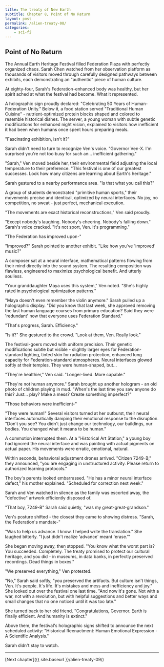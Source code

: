 ```yaml
---
title: The treaty of New Earth
subtitle: Chapter 8, Point of No Return
layout: post
permalink: /alien-treaty-08/
categories:
    - sci-fi
---
```


## Point of No Return

The Annual Earth Heritage Festival filled Federation Plaza with perfectly organized chaos. Sarah Chen watched from her observation platform as thousands of visitors moved through carefully designed pathways between exhibits, each demonstrating an "authentic" piece of human culture.

At eighty-four, Sarah's Federation-enhanced body was healthy, but her spirit ached at what the festival had become. What it represented.

A holographic sign proudly declared: "Celebrating 50 Years of Human-Federation Unity." Below it, a food station served "Traditional Human Cuisine" - nutrient-optimized protein blocks shaped and colored to resemble historical dishes. The server, a young woman with subtle genetic modifications for enhanced night vision, explained to visitors how inefficient it had been when humans once spent hours preparing meals.

"Fascinating exhibition, isn't it?" 

Sarah didn't need to turn to recognize Ven's voice. "Governor Ven-X. I'm surprised you're not too busy for such an... inefficient gathering."

"Sarah," Ven moved beside her, their environmental field adjusting the local temperature to their preference. "This festival is one of our greatest successes. Look how many citizens are learning about Earth's heritage."

Sarah gestured to a nearby performance area. "Is that what you call this?"

A group of students demonstrated "primitive human sports," their movements precise and identical, optimized by neural interfaces. No joy, no competition, no sweat - just perfect, mechanical execution.

"The movements are exact historical reconstructions," Ven said proudly.

"Except nobody's laughing. Nobody's cheering. Nobody's falling down." Sarah's voice cracked. "It's not sport, Ven. It's programming."

"The Federation has improved upon-"

"Improved?" Sarah pointed to another exhibit. "Like how you've 'improved' music?"

A composer sat at a neural interface, mathematical patterns flowing from their mind directly into the sound system. The resulting composition was flawless, engineered to maximize psychological benefit. And utterly soulless.

"Your granddaughter Maya uses this system," Ven noted. "She's highly rated in psychological optimization patterns."

"Maya doesn't even remember the violin anymore." Sarah pulled up a holographic display. "Did you know that last week, she approved removing the last human language courses from primary education? Said they were 'redundant' now that everyone uses Federation Standard."

"That's progress, Sarah. Efficiency."

"Is it?" She gestured to the crowd. "Look at them, Ven. Really look."

The festival-goers moved with uniform precision. Their genetic modifications subtle but visible - slightly larger eyes for Federation-standard lighting, tinted skin for radiation protection, enhanced lung capacity for Federation-standard atmospheres. Neural interfaces glowed softly at their temples. They were human-shaped, but...

"They're healthier," Ven said. "Longer-lived. More capable."

"They're not human anymore." Sarah brought up another hologram - an old photo of children playing in mud. "When's the last time you saw anyone do this? Just... play? Make a mess? Create something imperfect?"

"Those behaviors were inefficient-"

"They were human!" Several visitors turned at her outburst, their neural interfaces automatically damping their emotional response to the disruption. "Don't you see? You didn't just change our technology, our buildings, our bodies. You changed what it means to be human."

A commotion interrupted them. At a "Historical Art Station," a young boy had ignored the neural interface and was painting with actual pigments on actual paper. His movements were erratic, emotional, natural.

Within seconds, behavioral adjustment drones arrived. "Citizen 7249-B," they announced, "you are engaging in unstructured activity. Please return to authorized learning protocols."

The boy's parents looked embarrassed. "He has a minor neural interface defect," his mother explained. "Scheduled for correction next week."

Sarah and Ven watched in silence as the family was escorted away, the "defective" artwork efficiently disposed of.

"That boy, 7249-B" Sarah said quietly, "was my great-great-grandson."

Ven's posture shifted - the closest they came to showing distress. "Sarah, the Federation's mandate-"

"Was to help us advance. I know. I helped write the translation." She laughed bitterly. "I just didn't realize 'advance' meant 'erase.'" 

She began moving away, then stopped. "You know what the worst part is? You succeeded. Completely. The treaty promised to protect our cultural heritage, and you did - in museums, in data banks, in perfectly preserved recordings. Dead things in boxes."

"We preserved everything," Ven protested.

"No," Sarah said softly, "you preserved the artifacts. But culture isn't things, Ven. It's people. It's life. It's mistakes and mess and inefficiency and joy." She looked out over the festival one last time. "And now it's gone. Not with a war, not with a revolution, but with helpful suggestions and better ways and small changes that no one noticed until it was too late."

She turned back to her old friend. "Congratulations, Governor. Earth is finally efficient. And humanity is extinct."

Above them, the festival's holographic signs shifted to announce the next scheduled activity: "Historical Reenactment: Human Emotional Expression - A Scientific Analysis."

Sarah didn't stay to watch.

***

[Next chapter]({{ site.baseurl }}/alien-treaty-09/)